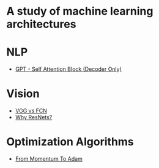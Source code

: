 # A study of machine learning architectures

# NLP
- [GPT - Self Attention Block (Decoder Only)](./gpt_self_attention.ipynb)

# Vision
- [VGG vs FCN](./vgg_vs_fcn.ipynb)
- [Why ResNets?](./why_resnet.ipynb)

# Optimization Algorithms
- [From Momentum To Adam](./from_momentum_to_adam.ipynb)